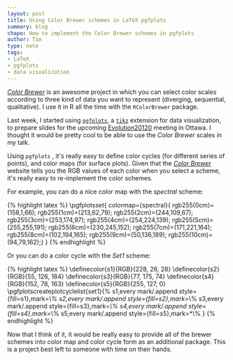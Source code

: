 ```yaml
---
layout: post
title: Using Color Brewer schemes in LaTeX pgfplots
summary: blog
chapo: How to implement the Color Brewer schemes in pgfplots
author: Tim
type: note
tags:
- LaTeX
- pgfplots
- data visualization
---
```


[*Color Brewer*](http://colorbrewer2.org/) is an awesome project in which you can select color scales according to three kind of data you want to represent (diverging, sequential, qualitative). I use it in R all the time with the ```RColorBrewer``` package.

Last week, I started using [```pgfplots```](http://pgfplots.sourceforge.net/), a [```tikz```](http://www.texample.net/) extension for data visualization, to prepare slides for the upcoming [Evolution20120](http://www.confersense.ca/Evolution2012/) meeting in Ottawa. I thought it would be pretty cool to be able to use the *Color Brewer* scales in my talk.

Using ```pgfplots``` , it's really easy to define color cycles (for different series of points), and color maps (for surface plots). Given that the [*Color Brewer*](http://colorbrewer2.org/) website tells you the RGB values of each color when you select a scheme, it's really easy to re-implement the color schemes.

For example, you can do a nice color map with the *spectral* scheme:

{% highlight latex %}
\pgfplotsset{
    colormap={spectral}{
		rgb255(0cm)=(158,1,66); 
		rgb255(1cm)=(213,62,79);
		rgb255(2cm)=(244,109,67);
		rgb255(3cm)=(253,174,97);
		rgb255(4cm)=(254,224,139);
		rgb255(5cm)=(255,255,191);
		rgb255(6cm)=(230,245,152);
		rgb255(7cm)=(171,221,164);
		rgb255(8cm)=(102,194,165);
		rgb255(9cm)=(50,136,189);
		rgb255(10cm)=(94,79,162);}
	}
{% endhighlight %}

Or you can do a color cycle with the *Set1* scheme:

{% highlight latex %}
\definecolor{s1}{RGB}{228, 26, 28}
\definecolor{s2}{RGB}{55, 126, 184}
\definecolor{s3}{RGB}{77, 175, 74}
\definecolor{s4}{RGB}{152, 78, 163}
\definecolor{s5}{RGB}{255, 127, 0}
\pgfplotscreateplotcyclelist{set1}{%
  s1,every mark/.append style={fill=s1},mark=*\\%
	s2,every mark/.append style={fill=s2},mark=*\\%
	s3,every mark/.append style={fill=s3},mark=*\\%
	s4,every mark/.append style={fill=s4},mark=*\\%
	s5,every mark/.append style={fill=s5},mark=*\\%
}
{% endhighlight %}

Now that I think of it, it would be really easy to provide all of the brewer schemes into color map and color cycle form as an additional package. This is a project best left to someone with time on their hands.